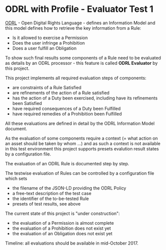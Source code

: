 # ODRL with Profile - Evaluator Test 1

[ODRL](https://www.w3.org/2016/poe/charter) - Open Digital Rights Language - defines an Information Model and this model defines how to retrieve the key information from a Rule:
* Is it allowed to exercise a Permission
* Does the user infringe a Prohibition
* Does a user fulfill an Obligation

To show such final results some components of a Rule need to be evaluated as details by an ODRL processor - this feature is called **ODRL Evaluator** by this project.

This project implements all required evaluation steps of components:
* are constraints of a Rule Satisfied
* are refinements of the action of a Rule satisfied
* has the action of a Duty been exercised, including have its refinements been Satisfied
* have required consequences of a Duty been Fulfilled
* have required remedies of a Prohibition been Fulfilled

All these evaluations are defined in detail by the ODRL Information Model document.

As the evaluation of some components require a context (= what action on an asset should be taken by whom ...) and as such a context is not available in this test environment this project supports presets evalution result states by a configuration file.

The evaluation of an ODRL Rule is documented step by step.

The testwise evaluation of Rules can be controlled by a configuration file which sets
* the filename of the JSON-LD providing the ODRL Policy
* a free-text description of the test case
* the identifier of the to-be-tested Rule
* presets of test results, see above

The current state of this project is "under construction":
* the evaluation of a Permission is almost complete
* the evaluation of a Prohibition does not exist yet
* the evaluation of an Obligation does not exist yet

Timeline: all evaluations should be available in mid-October 2017.
